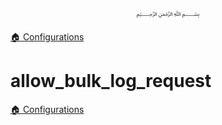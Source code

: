 <p align=center>
   ﷽
</p>

[🏠 Configurations](/docs/CONFIGURATION.md)

# allow_bulk_log_request


[🏠 Configurations](/docs/CONFIGURATION.md)

